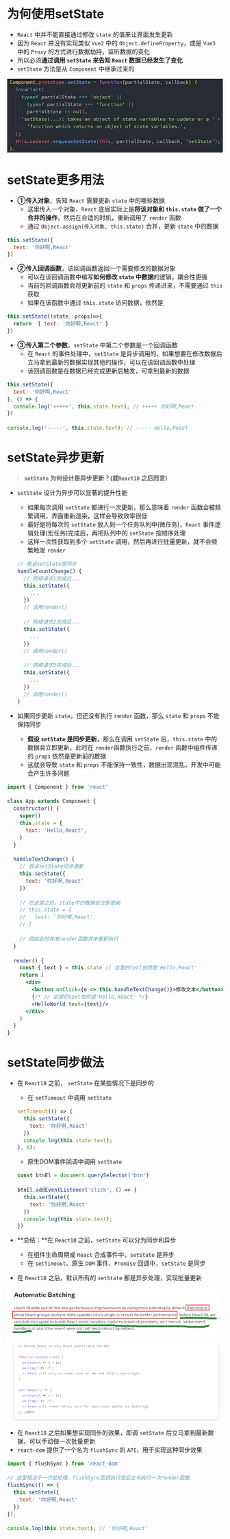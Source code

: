 # 为何使用setState

- `React` 中并不能直接通过修改 `state` 的值来让界面发生更新
- 因为 `React` 并没有实现类似 `Vue2` 中的 `Object.defineProperty`，或是 `Vue3` 中的 `Proxy` 的方式进行数据劫持，监听数据的变化
- 所以必须**通过调用 `setState` 来告知 `React` 数据已经发生了变化**
- `setState` 方法是从 `Component` 中继承过来的

![1686507358573](images/1686507358573.png)

# setState更多用法

- **①传入对象**，告知 `React` 需要更新 `state` 中的哪些数据
  - 这里传入一个对象，`React` 底层实际上是**将该对象和 `this.state` 做了一个合并的操作**，然后在合适的时机，重新调用了 `render` 函数
  - 通过 `Object.assign(传入对象, this.state)` 合并，更新 `state` 中的数据

```javascript
this.setState({
  text: '你好啊,React'
})
```

- **②传入回调函数**，该回调函数返回一个需要修改的数据对象
  - 可以在该回调函数中编写**如何修改 `state` 中数据**的逻辑，耦合性更强
  - 当前的回调函数会将更新前的 `state` 和 `props` 传递进来，不需要通过 `this` 获取
  - 如果在该函数中通过 `this.state` 访问数据，依然是

```javascript
this.setState((state, props)=>{
  return  { text: '你好啊,React' }
})
```

- **③传入第二个参数**，`setState` 中第二个参数是一个回调函数
  - 在 `React` 的事件处理中，`setState` 是异步调用的，如果想要在修改数据后立马拿到最新的数据实现其他的操作，可以在该回调函数中处理
  - 该回调函数是在数据已经完成更新后触发，可拿到最新的数据

```javascript
this.setState({
  text: '你好啊,React'
}, () => {
  console.log('+++++', this.state.text); // +++++ 你好啊,React
})

console.log('-----', this.state.text); // ----- Hello,React
```

# setState异步更新

> **`setState` 为何设计是异步更新？(就`React18` 之后而言)**

- `setState` 设计为异步可以显著的提升性能

  - 如果每次调用 `setState` 都进行一次更新，那么意味着 `render` 函数会被频繁调用，界面重新渲染，这样会导致效率很低
  - 最好是将每次的 `setState` 放入到一个任务队列中(微任务)，`React` 事件逻辑处理(宏任务)完成后，再把队列中的 `setState` 按顺序处理
  - 这样一次性获取到多个 `setState` 调用，然后再进行批量更新，就不会频繁触发 `render`

  ```javascript
  // 假设setState是同步
  handleCountChange() {
    // 网络请求1完成后...
    this.setState({
      ...
    })
    // 调用render()
    
    // 网络请求2完成后...
    this.setState({
      ...
    })
    // 调用render()
    
    // 网络请求3完成后...
    this.setState({
      ...
    })
    // 调用render()
  }
  ```

- 如果同步更新 `state`，但还没有执行 `render` 函数，那么 `state` 和 `props` 不能保持同步
  - **假设 `setState` 是同步更新**，那么在调用 `setState` 后，`this.state` 中的数据会立即更新，此时在 `render`函数执行之前，`render` 函数中组件传递的 `props` 依然是更新前的数据
  - 这就会导致 `state` 和 `props` 不能保持一致性，数据出现混乱，开发中可能会产生许多问题

```jsx
import { Component } from 'react'

class App extends Component {
  constructor() {
    super()
    this.state = {
      text: 'Hello,React',
    }
  }

  handleTextChange() {
    // 假设setState同步更新
    this.setState({
      text: '你好啊,React'
    })
    
    // 在这里之后，state中的数据会立即更新
    // this.state = {
    //   text: '你好啊,React'
    // }
    
    // 假如此时并未render函数并未重新执行
  }

  render() {
    const { text } = this.state // 这里的text依然是'Hello,React'
    return (
      <div>
        <button onClick={e => this.handleTextChange()}>修改文本</button>
        {/* // 这里的text依然是'Hello,React' */}
        <HelloWorld text={text}/>
      </div>
    )
  }
}
```

# setState同步做法

- 在 `React18` 之前， `setState` 在某些情况下是同步的

  - 在 `setTimeout` 中调用 `setState`

  ```javascript
  setTimeout(() => {
    this.setState({
      text: '你好啊,React'
    })
    console.log(this.state.text);
  }, 0);
  ```

  - 原生DOM事件回调中调用 `setState`

  ```javascript
  const btnEl = document.querySelector('btn')
  
  btnEl.addEventListener('click', () => {
    this.setState({
      text: '你好啊,React'
    })
    console.log(this.state.text);
  })
  ```

- **总结：**在 `React18` 之前，`setState` 可以分为同步和异步
  - 在组件生命周期或 `React` 合成事件中，`setState` 是异步
  - 在 `setTimeout`、原生 `DOM` 事件、`Promise` 回调中，`setState` 是同步
- 在 `React18` 之后，默认所有的 `setState` 都是异步处理，实现批量更新

![1686514629309](images/1686514629309.png)

- 在 `React18` 之后如果想实现同步的效果，即调 `setState` 后立马拿到最新数据，可以手动做一次批量更新
- `react-dom` 提供了一个名为 `flushSync` 的 `API`，用于实现这种同步效果

```javascript
import { flushSync } from 'react-dom'

// 这里相当于一次批处理，flushSync回调执行完后立马执行一次render函数
flushSync(() => {
  this.setState({
    text: '你好啊,React'
  })
});

console.log(this.state.text); // '你好啊,React'
```